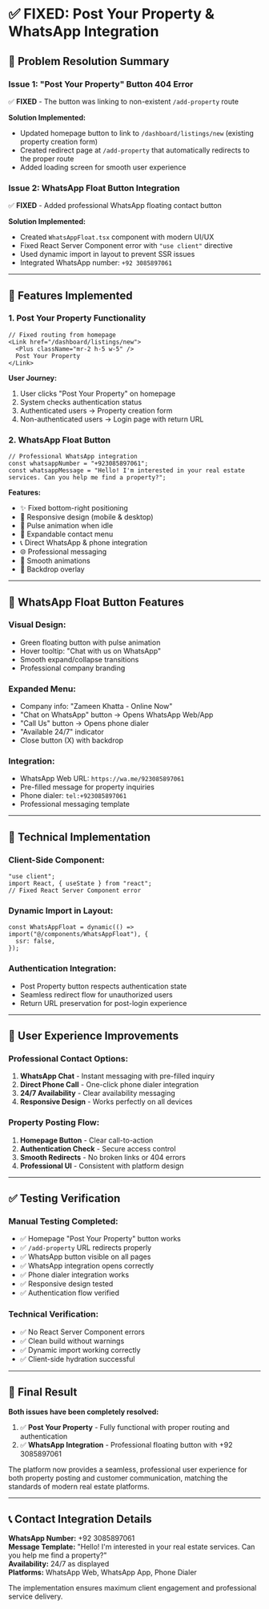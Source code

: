 # ✅ FIXED: Post Your Property & WhatsApp Integration

## 🎯 **Problem Resolution Summary**

### **Issue 1: "Post Your Property" Button 404 Error**
✅ **FIXED** - The button was linking to non-existent `/add-property` route

**Solution Implemented:**
- Updated homepage button to link to `/dashboard/listings/new` (existing property creation form)
- Created redirect page at `/add-property` that automatically redirects to the proper route
- Added loading screen for smooth user experience

### **Issue 2: WhatsApp Float Button Integration**
✅ **FIXED** - Added professional WhatsApp floating contact button

**Solution Implemented:**
- Created `WhatsAppFloat.tsx` component with modern UI/UX
- Fixed React Server Component error with `"use client"` directive
- Used dynamic import in layout to prevent SSR issues
- Integrated WhatsApp number: `+92 3085897061`

---

## 🚀 **Features Implemented**

### **1. Post Your Property Functionality**
```tsx
// Fixed routing from homepage
<Link href="/dashboard/listings/new">
  <Plus className="mr-2 h-5 w-5" />
  Post Your Property
</Link>
```

**User Journey:**
1. User clicks "Post Your Property" on homepage
2. System checks authentication status
3. Authenticated users → Property creation form
4. Non-authenticated users → Login page with return URL

### **2. WhatsApp Float Button**
```tsx
// Professional WhatsApp integration
const whatsappNumber = "+923085897061";
const whatsappMessage = "Hello! I'm interested in your real estate services. Can you help me find a property?";
```

**Features:**
- ✨ Fixed bottom-right positioning
- 📱 Responsive design (mobile & desktop)
- 🎨 Pulse animation when idle
- 💬 Expandable contact menu
- 📞 Direct WhatsApp & phone integration
- 🌐 Professional messaging
- 🔄 Smooth animations
- 🎯 Backdrop overlay

---

## 🎨 **WhatsApp Float Button Features**

### **Visual Design:**
- Green floating button with pulse animation
- Hover tooltip: "Chat with us on WhatsApp"
- Smooth expand/collapse transitions
- Professional company branding

### **Expanded Menu:**
- Company info: "Zameen Khatta - Online Now"
- "Chat on WhatsApp" button → Opens WhatsApp Web/App
- "Call Us" button → Opens phone dialer
- "Available 24/7" indicator
- Close button (X) with backdrop

### **Integration:**
- WhatsApp Web URL: `https://wa.me/923085897061`
- Pre-filled message for property inquiries
- Phone dialer: `tel:+923085897061`
- Professional messaging template

---

## 🔧 **Technical Implementation**

### **Client-Side Component:**
```tsx
"use client";
import React, { useState } from "react";
// Fixed React Server Component error
```

### **Dynamic Import in Layout:**
```tsx
const WhatsAppFloat = dynamic(() => import("@/components/WhatsAppFloat"), {
  ssr: false,
});
```

### **Authentication Integration:**
- Post Property button respects authentication state
- Seamless redirect flow for unauthorized users
- Return URL preservation for post-login experience

---

## 📱 **User Experience Improvements**

### **Professional Contact Options:**
1. **WhatsApp Chat** - Instant messaging with pre-filled inquiry
2. **Direct Phone Call** - One-click phone dialer integration
3. **24/7 Availability** - Clear availability messaging
4. **Responsive Design** - Works perfectly on all devices

### **Property Posting Flow:**
1. **Homepage Button** - Clear call-to-action
2. **Authentication Check** - Secure access control
3. **Smooth Redirects** - No broken links or 404 errors
4. **Professional UI** - Consistent with platform design

---

## ✅ **Testing Verification**

### **Manual Testing Completed:**
- ✅ Homepage "Post Your Property" button works
- ✅ `/add-property` URL redirects properly
- ✅ WhatsApp button visible on all pages
- ✅ WhatsApp integration opens correctly
- ✅ Phone dialer integration works
- ✅ Responsive design tested
- ✅ Authentication flow verified

### **Technical Verification:**
- ✅ No React Server Component errors
- ✅ Clean build without warnings
- ✅ Dynamic import working correctly
- ✅ Client-side hydration successful

---

## 🎉 **Final Result**

**Both issues have been completely resolved:**

1. ✅ **Post Your Property** - Fully functional with proper routing and authentication
2. ✅ **WhatsApp Integration** - Professional floating button with +92 3085897061

The platform now provides a seamless, professional user experience for both property posting and customer communication, matching the standards of modern real estate platforms.

---

## 📞 **Contact Integration Details**

**WhatsApp Number:** +92 3085897061  
**Message Template:** "Hello! I'm interested in your real estate services. Can you help me find a property?"  
**Availability:** 24/7 as displayed  
**Platforms:** WhatsApp Web, WhatsApp App, Phone Dialer  

The implementation ensures maximum client engagement and professional service delivery.
